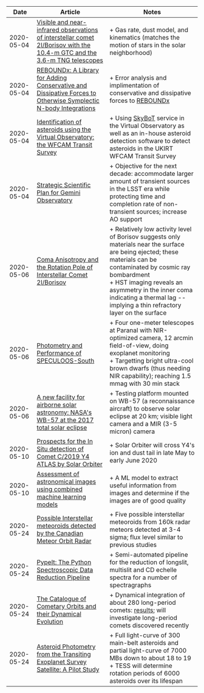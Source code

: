 | Date | Article | Notes | 
| ---- | ---- | ---- |
| 2020-05-04 | [Visible and near-infrared observations of interstellar comet 2I/Borisov with the 10.4-m GTC and the 3.6-m TNG telescopes](https://arxiv.org/abs/2005.00786) | + Gas rate, dust model, and kinematics (matches the motion of stars in the solar neighborhood)
| 2020-05-04 | [REBOUNDx: A Library for Adding Conservative and Dissipative Forces to Otherwise Symplectic N-body Integrations](https://arxiv.org/abs/1908.05634) | + Error analysis and implimentation of conservative and dissipative forces to [REBOUNDx](https://github.com/dtamayo/reboundx)
| 2020-05-04 | [Identification of asteroids using the Virtual Observatory: the WFCAM Transit Survey](https://arxiv.org/abs/1909.11657) | + Using [SkyBoT](http://vo.imcce.fr/webservices/skybot/) service in the Virtual Observatory as well as an in-house asteroid detection software to detect asteroids in the UKIRT WFCAM Transit Survey
| 2020-05-04 | [Strategic Scientific Plan for Gemini Observatory](https://arxiv.org/abs/1909.09196) | + Objective for the next decade: accommodate larger amount of transient sources in the LSST era while protecting time and completion rate of non-transient sources; increase AO support
| 2020-05-06 | [Coma Anisotropy and the Rotation Pole of Interstellar Comet 2I/Borisov](https://arxiv.org/abs/2005.02468) | + Relatively low activity level of Borisov suggests only materials near the surface are being ejected; these materials can be contaminated by cosmic ray bombardment <br> + HST imaging reveals an asymmetry in the inner coma indicating a thermal lag -- implying a thin refractory layer on the surface
| 2020-05-06 | [Photometry and Performance of SPECULOOS-South](https://arxiv.org/abs/2005.02423) | + Four one-meter telescopes at Paranal with NIR-optimized camera, 12 arcmin field-of-view, doing exoplanet monitoring <br> + Targetting bright ultra-cool brown dwarfs (thus needing NIR capability); reaching 1.5 mmag with 30 min stack
| 2020-05-06 | [A new facility for airborne solar astronomy: NASA's WB-57 at the 2017 total solar eclipse](https://arxiv.org/abs/2004.09658) | + Testing platform mounted on WB-57 (a reconnaissance aircraft) to observe solar eclipse at 20 km; visible light camera and a MIR (3-5 micron) camera
| 2020-05-10 | [Prospects for the In Situ detection of Comet C/2019 Y4 ATLAS by Solar Orbiter](https://arxiv.org/abs/2005.03806) | + Solar Orbiter will cross Y4's ion and dust tail in late May to early June 2020
| 2020-05-10 | [Assessment of astronomical images using combined machine learning models](https://arxiv.org/abs/2003.01785) | + A ML model to extract useful information from images and determine if the images are of good quality
| 2020-05-24 | [Possible Interstellar meteoroids detected by the Canadian Meteor Orbit Radar](https://arxiv.org/abs/2005.10896) | + Five possible interstellar meteoroids from 160k radar meteors detected at 3-4 sigma; flux level similar to previous studies
| 2020-05-24 | [PypeIt: The Python Spectroscopic Data Reduction Pipeline](https://arxiv.org/abs/2005.06505) | + Semi-automated pipeline for the reduction of longslit, multislit and CD echelle spectra for a number of spectragraphs
| 2020-05-24 | [The Catalogue of Cometary Orbits and their Dynamical Evolution](https://arxiv.org/abs/2005.09698) | + Dynamical integration of about 280 long-period comets: [results](https://pad2.astro.amu.edu.pl/comets/); will investigate long-period comets discovered recently
| 2020-05-24 | [Asteroid Photometry from the Transiting Exoplanet Survey Satellite: A Pilot Study](https://arxiv.org/abs/1911.01495) | + Full light-curve of 300 main-belt asteroids and partial light-curve of 7000 MBs down to about 18 to 19 <br> + TESS will determine rotation periods of 6000 asteroids over its lifespan
